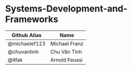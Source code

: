 # Systems-Development-and-Frameworks

| Github Alias    | Name         |
| --------------- | ------------ |
| @michaelef123           | Michael Franz     |
| @chuvantinh | Chu Văn Tình      |
| @itfak     | Arnold Feussi   |
